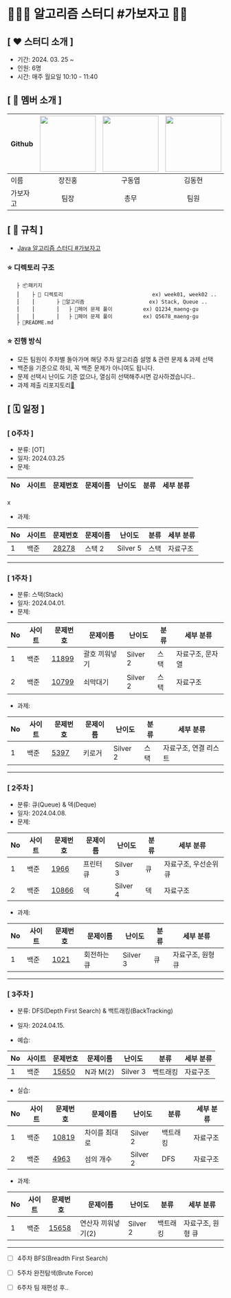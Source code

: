 # 👩🏻‍💻 **알고리즘 스터디 #가보자고** ✌🏻

<!--

**Here are some ideas to get you started:**

🙋‍♀️ A short introduction - what is your organization all about?
🌈 Contribution guidelines - how can the community get involved?
👩‍💻 Useful resources - where can the community find your docs? Is there anything else the community should know?
🍿 Fun facts - what does your team eat for breakfast?
🧙 Remember, you can do mighty things with the power of [Markdown](https://docs.github.com/github/writing-on-github/getting-started-with-writing-and-formatting-on-github/basic-writing-and-formatting-syntax)
-->


## **[ ❤️ 스터디 소개 ]**

- 기간: 2024. 03. 25 ~
- 인원: 6명
- 시간: 매주 월요일 10:10 - 11:40

## **[ 🩷 멤버 소개 ]**
|Github|[<img src="https://avatars.githubusercontent.com/jangjinhong" width="130px;" style="max-width: 100%;">](https://github.com/jangjinhong)|[<img src="https://avatars.githubusercontent.com/dongyeop00" width="130px;" style="max-width: 100%;">](https://github.com/dongyeop00)|[<img src="https://avatars.githubusercontent.com/DDongHyun00" width="130px;" style="max-width: 100%;">](https://github.com/DDongHyun00)|[<img src="https://avatars.githubusercontent.com/junwoong2" width="130px;" style="max-width: 100%;">](https://github.com/junwoong2)|[<img src="https://avatars.githubusercontent.com/leejunjae00" width="130px;" style="max-width: 100%;">](https://github.com/leejunjae00)|[<img src="https://avatars.githubusercontent.com/Choihohee" width="130px;" style="max-width: 100%;">](https://github.com/Choihohee)|
|---|:---:|:---:|:---:|:---:|:---:|:---:|
|이름|장진홍|구동엽|김동현|문준웅|이준재|최호희|
|가보자고|<span>팀장</span>|<span>총무</span>|<span>팀원</span>|<span>팀원</span>|<span>팀원</span>|<span>팀원</span>|


## **[ 💛 규칙 ]**
- [Java 알고리즘 스터디 #가보자고](https://organized-spectrum-b74.notion.site/Java-3795dde713774c59ab90c4e95bc0eece?pvs=4)
### **⭐ 디렉토리 구조**
       ├ 📦패키지
       ⎮    ├ 📁 디렉토리                             ex) week01, week02 ..
       ⎮    ⎮       ├ 📁알고리즘                     ex) Stack, Queue ..
       ⎮    ⎮       ⎮   ├ 📃페어 문제 풀이          ex) Q1234_maeng-gu
       ⎮    ⎮       ⎮   ├ 📃페어 문제 풀이          ex) Q5678_maeng-gu
       ├ 📝README.md


### **⭐ 진행 방식**
- 모든 팀원이 주차별 돌아가며 해당 주차 알고리즘 설명 & 관련 문제 & 과제 선택
- 백준을 기준으로 하되, 꼭 백준 문제가 아니여도 됩니다.
- 문제 선택시 난이도 기준 없으나, 열심히 선택해주시면 감사하겠습니다..
- 과제 제출 리포지토리[💖](https://github.com/AYU-Algo-Study-GABOJAGO/assignments)


## **[ 🗓 일정 ]**
### [ 0주차 ]
- 분류: [OT]
- 일자: 2024.03.25
- 문제:
  
|No|사이트|문제번호|문제이름|난이도|분류|세부 분류|
|-|----|-----|-----|-----|-----|----------|
x

- 과제:
 
|No|사이트|문제번호|문제이름|난이도|분류|세부 분류|
|-|----|-----|-----|-----|-----|----------|
|1|백준|[28278](https://www.acmicpc.net/problem/28278)|스택 2|Silver 5|스택|자료구조|


-----------------------------------
### [ 1주차 ]
- 분류: 스택(Stack)
- 일자: 2024.04.01.
- 문제:
  
|No|사이트|문제번호|문제이름|난이도|분류|세부 분류|
|-|----|-----|-----|-----|-----|----------|
|1|백준|[11899](https://www.acmicpc.net/problem/11899)|괄호 끼워넣기|Silver 2|스택|자료구조, 문자열|
|2|백준|[10799](https://www.acmicpc.net/problem/10799)|쇠막대기|Silver 2|스택|자료구조|


- 과제:
 
|No|사이트|문제번호|문제이름|난이도|분류|세부 분류|
|-|----|-----|-----|-----|-----|----------|
|1|백준|[5397](https://www.acmicpc.net/problem/5397)|키로거|Silver 2|스택|자료구조, 연결 리스트|


-----------------------------------
### [ 2주차 ]
- 분류: 큐(Queue) & 덱(Deque)
- 일자: 2024.04.08.
- 문제:
  
|No|사이트|문제번호|문제이름|난이도|분류|세부 분류|
|-|----|-----|-----|-----|-----|----------|
|1|백준|[1966](https://www.acmicpc.net/problem/1966)|프린터 큐|Silver 3|큐|자료구조, 우선순위 큐|
|2|백준|[10866](https://www.acmicpc.net/problem/10866)|덱|Silver 4|덱|자료구조|


- 과제:
 
|No|사이트|문제번호|문제이름|난이도|분류|세부 분류|
|-|----|-----|-----|-----|-----|----------|
|1|백준|[1021](https://www.acmicpc.net/problem/1021)|회전하는 큐|Silver 3|큐|자료구조, 원형 큐|


-----------------------------------
### [ 3주차 ]
- 분류: DFS(Depth First Search) & 백트래킹(BackTracking)
- 일자: 2024.04.15.


- 예습:
  
|No|사이트|문제번호|문제이름|난이도|분류|세부 분류|
|-|----|-----|-----|-----|-----|----------|
|1|백준|[15650](https://www.acmicpc.net/problem/15650)|N과 M(2)|Silver 3|백트래킹|자료구조|

- 실습:
  
|No|사이트|문제번호|문제이름|난이도|분류|세부 분류|
|-|----|-----|-----|-----|-----|----------|
|1|백준|[10819](https://www.acmicpc.net/problem/10819)|차이를 최대로|Silver 2|백트래킹|자료구조|
|2|백준|[4963](https://www.acmicpc.net/problem/4963)|섬의 개수|Silver 2|DFS|자료구조|

- 과제:

|No|사이트|문제번호|문제이름|난이도|분류|세부 분류|
|-|----|-----|-----|-----|-----|----------|
|1|백준|[15658](https://www.acmicpc.net/problem/15658)|연산자 끼워넣기(2)|Silver 2|백트래킹|자료구조, 원형 큐|

-----------------------------------
- [ ] 4주차 BFS(Breadth First Search)
- [ ] 5주차 완전탐색(Brute Force)
- [ ] 6주차 팀 재편성 후..

  

